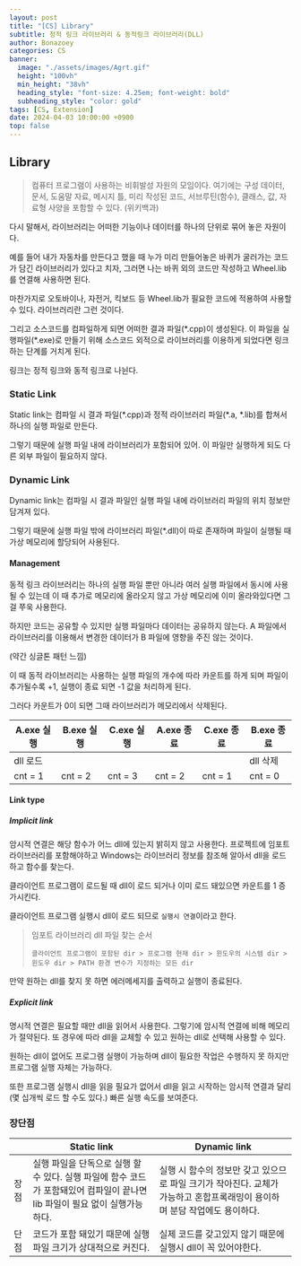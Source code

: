 ```yaml
---
layout: post
title: "[CS] Library"
subtitle: 정적 링크 라이브러리 & 동적링크 라이브러리(DLL)
author: Bonazoey
categories: CS
banner:
  image: "./assets/images/Agrt.gif"
  height: "100vh"
  min_height: "38vh"
  heading_style: "font-size: 4.25em; font-weight: bold"
  subheading_style: "color: gold"
tags: [CS, Extension]
date: 2024-04-03 10:00:00 +0900
top: false
---
```


## Library

> 컴퓨터 프로그램이 사용하는 비휘발성 자원의 모임이다. 여기에는 구성 데이터, 문서, 도움말 자료, 메시지 틀, 미리 작성된 코드, 서브루틴(함수), 클래스, 값, 자료형 사양을 포함할 수 있다. (위키백과)

다시 말해서, 라이브러리는 어떠한 기능이나 데이터를 하나의 단위로 묶어 놓은 자원이다.

예를 들어 내가 자동차를 만든다고 했을 때 누가 미리 만들어놓은 바퀴가 굴러가는 코드가 담긴 라이브러리가 있다고 치자, 그러면 나는 바퀴 외의 코드만 작성하고 Wheel.lib를 연결해 사용하면 된다.

마찬가지로 오토바이나, 자전거, 킥보드 등 Wheel.lib가 필요한 코드에 적용하여 사용할 수 있다. 라이브러리란 그런 것이다.

그리고 소스코드를 컴파일하게 되면 어떠한 결과 파일(\*.cpp)이 생성된다. 이 파일을 실행파일(\*.exe)로 만들기 위해 소스코드 외적으로 라이브러리를 이용하게 되었다면 링크하는 단계를 거치게 된다.

링크는 정적 링크와 동적 링크로 나뉜다.

### Static Link

Static link는 컴파일 시 결과 파일(\*.cpp)과 정적 라이브러리 파일(\*.a, \*.lib)를 합쳐서 하나의 실행 파일로 만든다.

그렇기 때문에 실행 파일 내에 라이브러리가 포함되어 있어. 이 파일만 실행하게 되도 다른 외부 파일이 필요하지 않다.

### Dynamic Link

Dynamic link는 컴파일 시 결과 파일인 실행 파일 내에 라이브러리 파일의 위치 정보만 담겨져 있다.

그렇기 때문에 실행 파일 밖에 라이브러리 파일(\*.dll)이 따로 존재하며 파일이 실행될 때 가상 메모리에 할당되어 사용된다.

#### Management

동적 링크 라이브러리는 하나의 실행 파일 뿐만 아니라 여러 실행 파일에서 동시에 사용될 수 있는데 이 때 추가로 메모리에 올라오지 않고 가상 메모리에 이미 올라와있다면 그걸 쭈욱 사용한다.

하지만 코드는 공유할 수 있지만 실행 파일마다 데이터는 공유하지 않는다. A 파일에서 라이브러리를 이용해서 변경한 데이터가 B 파일에 영향을 주진 않는 것이다.

(약간 싱글톤 패턴 느낌)

이 때 동적 라이브러리는 사용하는 실행 파일의 개수에 따라 카운트를 하게 되며 파일이 추가될수록 +1, 실행이 종료 되면 -1 값을 처리하게 된다.

그러다 카운트가 0이 되면 그때 라이브러리가 메모리에서 삭제된다.

| A.exe 실행 | B.exe 실행 | C.exe 실행 | A.exe 종료 | C.exe 종료 | B.exe 종료 |
| --- | --- | --- | --- | --- | --- |
| dll 로드 ||||| dll 삭제 |
| cnt = 1 | cnt = 2 | cnt = 3 | cnt = 2 | cnt = 1 | cnt = 0 |

#### Link type

##### Implicit link

암시적 연결은 해당 함수가 어느 dll에 있는지 밝히지 않고 사용한다. 프로젝트에 임포트 라이브러리를 포함해야하고 Windows는 라이브러리 정보를 참조해 알아서 dll을 로드하고 함수를 찾는다.

클라이언트 프로그램이 로드될 때 dll이 로드 되거나 이미 로드 돼있으면 카운트를 1 증가시킨다.

클라이언트 프로그램 실행시 dll이 로드 되므로 `실행시 연결`이라고 한다.

> 임포트 라이브러리 dll 파일 찾는 순서
> 
> `클라이언트 프로그램이 포함된 dir > 프로그램 현재 dir > 윈도우의 시스템 dir > 윈도우 dir > PATH 환경 변수가 지정하는 모든 dir`

만약 원하는 dll를 찾지 못 하면 에러메세지를 출력하고 실행이 종료된다.

##### Explicit link

명시적 연결은 필요할 때만 dll을 읽어서 사용한다. 그렇기에 암시적 연결에 비해 메모리가 절약된다. 또 경우에 따라 dll을 교체할 수 있고 원하는 dll로 선택해 사용할 수 있다.

원하는 dll이 없어도 프로그램 실행이 가능하며 dll이 필요한 작업은 수행하지 못 하지만 프로그램 실행 자체는 가능하다.

또한 프로그램 실행시 dll을 읽을 필요가 없어서 dll을 읽고 시작하는 암시적 연결과 달리(몇 십개씩 로드 할 수도 있다.) 빠른 실행 속도를 보여준다.

### 장단점

|| Static link | Dynamic link |
| --- | --- | --- |
| 장점 | 실행 파일을 단독으로 실행 할 수 있다. 실행 파일에 함수 코드가 포함돼있어 컴파일이 끝나면 lib 파일이 필요 없이 실행가능하다. | 실행 시 함수의 정보만 갖고 있으므로 파일 크기가 작아진다. 교체가 가능하고 혼합프록래밍이 용이하며 분담 작업에도 용이하다. |
| 단점 | 코드가 포함 돼있기 때문에 실행 파일 크기가 상대적으로 커진다. | 실제 코드를 갖고있지 않기 때문에 실행시 dll이 꼭 있어야한다. |
